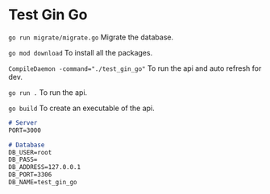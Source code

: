 # Test Gin Go

```go run migrate/migrate.go```
Migrate the database.

```go mod download```
To install all the packages.

```CompileDaemon -command="./test_gin_go"```
To run the api and auto refresh for dev.

```go run .```
To run the api.

```go build```
To create an executable of the api.

```md
# Server
PORT=3000

# Database
DB_USER=root
DB_PASS=
DB_ADDRESS=127.0.0.1
DB_PORT=3306
DB_NAME=test_gin_go

```